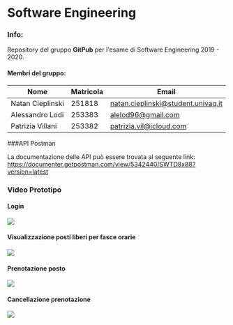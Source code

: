 # Software Engineering

### Info:

Repository del gruppo **GitPub** per l'esame di Software Engineering 2019 - 2020.

#### Membri del gruppo:

| Nome             | Matricola | Email                              |
| ---------------- | --------- | ---------------------------------- |
| Natan Cieplinski | 251818    | natan.cieplinski@student.univaq.it |
| Alessandro Lodi  | 253383    | alelod96@gmail.com                 |
| Patrizia Villani | 253382    | patrizia.vil@icloud.com            |

###API Postman

La documentazione delle API può essere trovata al seguente link:
https://documenter.getpostman.com/view/5342440/SWTD8x88?version=latest

### Video Prototipo

#### Login

![](https://media.giphy.com/media/RMN1WsiIqauzYFzTQo/giphy.gif)

#### Visualizzazione posti liberi per fasce orarie

![](https://media.giphy.com/media/fscW05wVu1SSv8I1zV/giphy.gif)

#### Prenotazione posto

![](https://media.giphy.com/media/YneaO58CtiI4Y0aw9w/giphy.gif)

#### Cancellazione prenotazione

![](https://media.giphy.com/media/UWDCaTBDy123aleOOs/giphy.gif)

